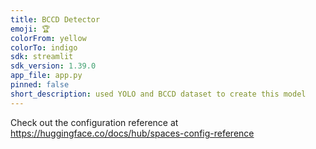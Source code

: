 ```yaml
---
title: BCCD Detector
emoji: 🏆
colorFrom: yellow
colorTo: indigo
sdk: streamlit
sdk_version: 1.39.0
app_file: app.py
pinned: false
short_description: used YOLO and BCCD dataset to create this model
---
```


Check out the configuration reference at https://huggingface.co/docs/hub/spaces-config-reference
